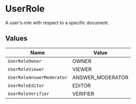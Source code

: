 # UserRole

A user's role with respect to a specific document.


## Values

| Name                      | Value                     |
| ------------------------- | ------------------------- |
| `UserRoleOwner`           | OWNER                     |
| `UserRoleViewer`          | VIEWER                    |
| `UserRoleAnswerModerator` | ANSWER_MODERATOR          |
| `UserRoleEditor`          | EDITOR                    |
| `UserRoleVerifier`        | VERIFIER                  |